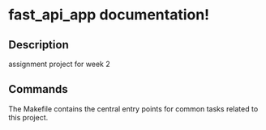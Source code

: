 # fast_api_app documentation!

## Description

assignment project for week 2

## Commands

The Makefile contains the central entry points for common tasks related to this project.

